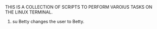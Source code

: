 THIS IS A COLLECTION OF SCRIPTS TO PERFORM VAROIUS TASKS ON THE LINUX TERMINAL.

1. su Betty changes the user to Betty.
